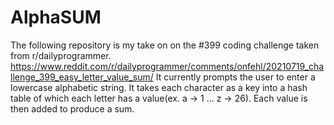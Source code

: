 # AlphaSUM
The following repository is my take on on the #399 coding challenge taken from r/dailyprogrammer.
https://www.reddit.com/r/dailyprogrammer/comments/onfehl/20210719_challenge_399_easy_letter_value_sum/
It currently prompts the user to enter a lowercase alphabetic string. It takes each character as a key into a hash table of which each letter has a value(ex. a -> 1 ... z -> 26). Each value is then added to produce a sum.
